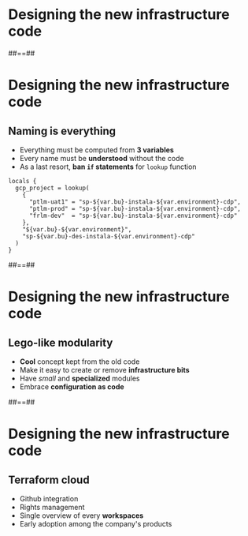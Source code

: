 
<!-- .slide: data-background="./assets/images/thisisengineering-raeng-WDCE0T4khsE-unsplash.jpg" class="transition" -->

# Designing the new infrastructure code

##==##

# Designing the new infrastructure code
## Naming is everything

- Everything must be computed from **3 variables**
- Every name must be **understood** without the code
- As a last resort, **ban `if` statements** for `lookup` function

```hcl
locals {
  gcp_project = lookup(
    {
      "ptlm-uat1" = "sp-${var.bu}-instala-${var.environment}-cdp",
      "ptlm-prod" = "sp-${var.bu}-instala-${var.environment}-cdp",
      "frlm-dev"  = "sp-${var.bu}-instala-${var.environment}-cdp"
    },
    "${var.bu}-${var.environment}",
    "sp-${var.bu}-des-instala-${var.environment}-cdp"
  )
}
```

##==##

# Designing the new infrastructure code
## Lego-like modularity

- **Cool** concept kept from the old code
- Make it easy to create or remove **infrastructure bits**
- Have *small* and **specialized** modules
- Embrace **configuration as code**

##==##

# Designing the new infrastructure code
## Terraform cloud

- Github integration
- Rights management
- Single overview of every **workspaces**
- Early adoption among the company's products
